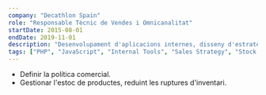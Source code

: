 ```yaml
---
company: "Decathlon Spain"
role: "Responsable Tècnic de Vendes i Omnicanalitat"
startDate: 2015-08-01
endDate: 2019-11-01
description: "Desenvolupament d'aplicacions internes, disseny d'estratègies de vendes i gestió d'estoc."
tags: ["PHP", "JavaScript", "Internal Tools", "Sales Strategy", "Stock Management", "Omnichannel"]
---
```


- Definir la política comercial.
- Gestionar l'estoc de productes, reduint les ruptures d'inventari.
